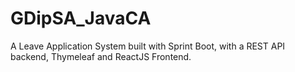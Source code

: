 # GDipSA_JavaCA

A Leave Application System built with Sprint Boot, with a REST API backend, Thymeleaf and ReactJS Frontend.

